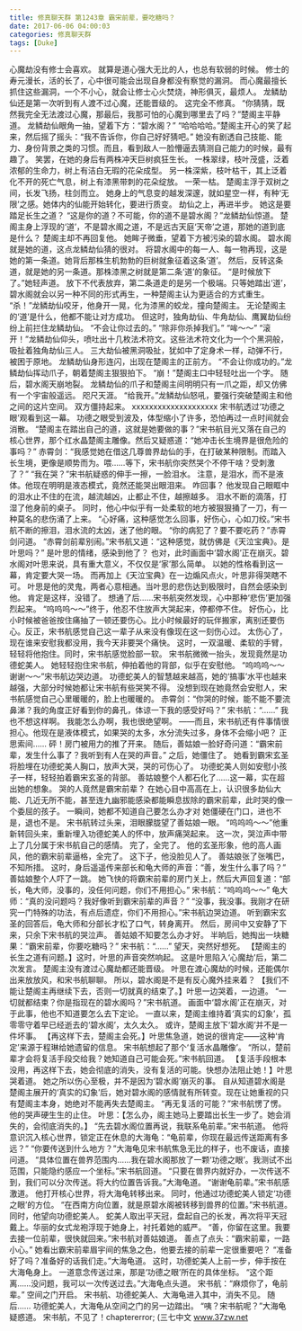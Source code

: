 ```yaml
---
title: 修真聊天群 第1243章 霸宋前辈，要吃糖吗？
date: 2017-06-06 04:00:03
categories: 修真聊天群
tags: [Duke]
---
```


心魔劫没有修士会喜欢。
就算是道心强大无比的人，也总有软弱的时候。
修士的寿元漫长，活的长了，心中很可能会出现自身都没有察觉的漏洞。
而心魔最擅长抓住这些漏洞，一个不小心，就会让修士心火焚烧，神形俱灭，最烦人。
龙鳞劫仙还是第一次听到有人渡不过心魔，还能晋级的。
这完全不修真。
“你猜猜，既然我完全无法渡过心魔，那最后，我那可怕的心魔到哪里去了吗？”楚阁主平静道。
龙鳞劫仙眼角一抽，望着下方：“碧水阁？”
“哈哈哈哈。”楚阁主开心的笑了起来，然后摇了摇头：“我不告诉你，你自己好好猜吧。”
她没有剧透自己技能、能力、身份背景之类的习惯。而且，看到敌人一脸懵逼去猜测自己能力的时候，最有趣了。
笑罢，在她的身后有两株冲天巨树疯狂生长。
一株翠绿，枝叶茂盛，泛着浓郁的生命力，树上有洁白无瑕的花朵成型。
另一株深紫，枝叶枯干，其上泛着化不开的死亡气息，树上有漆黑带刺的花朵绽放。
一荣一枯。
楚阁主浮于双树之间，长发飞扬，柱剑而立。
她身上的气息变的越发深邃，就如星空一样，有种‘无限’之感。她体内的仙能开始转化，要进行质变。
劫仙之上，再进半步。
她这是要踏足长生之道？
“这是你的道？不可能，你的道不是碧水阁？”龙鳞劫仙惊道。
楚阁主身上浮现的‘道’，不是碧水阁之道，不是远古天庭‘天帝’之道，那她的道到底是什么？
楚阁主却不再回复他。
她眸子微垂，望着下方被污染的碧水阁。
碧水阁就是她的道，这点龙鳞劫仙猜的很对。
将碧水阁中的每一人、每一物再现，这是她的第一条道。她背后那株生机勃勃的巨树就象征着这条‘道’。
然后，反转这条道，就是她的另一条道。那株漆黑之树就是第二条‘道’的象征。
“是时候放下了。”她轻声道。
放下不代表放弃，第二条道走的是另一个极端。只等她踏出‘道’，碧水阁就会以另一种不同的形式再生，一种楚阁主认为更适合的方式重生。
“杀！”龙鳞劫仙咬牙，他身开一晃，化为漆黑的蛟龙，撞向楚阁主。
无论楚阁主的‘道’是什么，他都不能让对方成功。
但这时，独角劫仙、牛角劫仙、鹰翼劫仙纷纷上前拦住龙鳞劫仙。
“不会让你过去的。”
“除非你杀掉我们。”
“哞～～”
“滚开！”龙鳞劫仙仰头，喷吐出十几枚法术符文。这些法术符文化为一个个黑洞般，吸扯着独角劫仙三人。
三大劫仙被黑洞吸扯，犹如中了定身术一样，动弹不行，被困于原地。
龙鳞劫仙身形连闪，出现在楚阁主的正前方。
“不会让你成功的。”龙鳞劫仙挥动爪子，朝着楚阁主狠狠拍下。
“崩！”楚阁主口中轻轻吐出一个字。
随后，碧水阁天崩地裂。
龙鳞劫仙的爪子和楚阁主间明明只有一爪之距，却又仿佛有一个宇宙般遥远。
咫尺天涯。
“给我开。”龙鳞劫仙怒吼，要强行突破楚阁主和他之间的这片空间。
双方僵持起来。
xxxxxxxxxxxxxxxxxxxx
宋书航透过‘功德之眼’观看到这一幕。
功德之眼受到波及，体型缩小了许多，恐怕再过一点时间就会消散。
“楚阁主在踏出自己的道，这就是她要做的事？”宋书航目光又落在自己的核心世界，那个红水晶楚阁主雕像。然后又疑惑道：“她冲击长生境界是很危险的事吗？”
赤霄剑：“我感觉她在借这几尊兽界劫仙的手，在打破某种限制。而踏入长生境，更像是顺势而为。喂……等下，宋书航你突然哭个不停干啥？受刺激了？”
“我在哭？”宋书航疑惑的伸手一擦，一脸泪水。
注意，是泪水，而不是液体。他现在明明是液态模式，竟然还能哭出眼泪来。
咋回事？
他发现自己眼眶中的泪水止不住的在流，越流越凶，止都止不住，越擦越多。
泪水不断的滴落，打湿了他身前的桌子。
同时，他心中似乎有一处柔软的地方被狠狠捅了一刀，有一种莫名的悲伤涌了上来。
“心好痛，这种感觉怎么回事，好伤心，心如刀绞。”宋书航不断的擦泪，泪水流的太凶，迷了他的眼。
“你的病犯了？要不要吃药？”赤霄剑问道。
“赤霄剑前辈别闹。”宋书航又道：“这种感觉，就仿佛是《天泣宝典》。是叶思吗？”
是叶思的情绪，感染到他了？
也对，此时画面中‘碧水阁’正在崩灭。碧水阁对叶思来说，具有重大意义，不仅仅是‘家’那么简单。
以她的性格看到这一幕，肯定要大哭一场。
而再加上《天泣宝典》在一边煽风点火，叶思非得哭瞎不可。
叶思是他的灵鬼，两者心意相通。当叶思的悲伤达到极限时，自然会感染到他。
肯定是这样，没错了。
想通了后……宋书航突然发现，心中那种‘悲伤’更加强烈起来。
“呜呜呜～～”终于，他忍不住放声大哭起来，停都停不住。
好伤心，比小时候被爸爸按住痛抽了一顿还要伤心。比小时候最好的玩伴搬家，离别还要伤心。反正，宋书航感觉自己这一辈子从来没有像现在这一刻伤心过。
太伤心了，现在谁来安慰我都没用，我今天非要哭个痛快。
这时，一双温暖、柔软的手臂，轻轻将他抱住。同时，宋书航感觉脸部一软。
宋书航微微一抬头，发现竟然是功德蛇美人。
她轻轻抱住宋书航，伸拍着他的背部，似乎在安慰他。
“呜呜呜～～谢谢～～”宋书航边哭边道。
功德蛇美人的智慧越来越高，她的‘搞事’水平也越来越强，大部分时候她都让宋书航有些哭笑不得。
没想到现在她竟然会安慰人，宋书航感觉自己心里暖暖的，脸上也暖暖的。
赤霄剑：“你哭的时候，能不能不要流鼻涕？我的角度正好看到你的鼻孔，体谅一下我的感受好吗？”
宋书航：“……”
我也不想这样啊。
我能怎么办啊，我也很绝望啊。
——而且，宋书航还有件事情很担心。他现在是液体模式，如果哭的太多，水分流失过多，身体不会缩小吧？
正思索间……
砰！房门被用力的推了开来。
随后，善姑娘一脸好奇问道：“霸宋前辈，发生什么事了？我听到有人在哭的声音。”
之后，她僵住了。
她看到霸宋玄圣将脸埋在功德蛇美人胸口，放声大哭，哭的可伤心了。
功德蛇美人则如安慰小孩子一样，轻轻拍着霸宋玄圣的背部。
善姑娘整个人都石化了……这一幕，实在超出她的想象。
哭的人竟然是霸宋前辈？
在她心目中高高在上，认识很多劫仙大能、几近无所不能，甚至连九幽邪能感染都能瞬息拔除的霸宋前辈，此时哭的像一个委屈的孩子。
一瞬间，她都不知道自己要怎么办才对
她僵硬在门口，进也不是，退也不是。
宋书航转过头来，泪眼朦胧望了善姑娘一眼。
“呜呜呜～～”他重新转回头来，重新埋入功德蛇美人的怀中，放声痛哭起来。
这一次，哭泣声中带上了几分属于宋书航自己的感情。
完了，全完了。
他的玄圣形象，他的高人画风，他的霸宋前辈逼格，全完了。
这下子，他没脸见人了。
善姑娘张了张嘴巴，不知所措。
这时，身后遥遥传来部长和龟大师的声音：“善，发生什么事了吗？”
善姑娘整个人吓了一跳。
她飞快的将霸宋前辈的房门关上，然后大声回复道：“部长，龟大师，没事的，没任何问题，你们不用担心。”
宋书航：“呜呜呜～～”
龟大师：“真的没问题吗？我好像听到霸宋前辈的声音？”
“没事，我没事。我刚才在研究一门特殊的功法，有点后遗症，你们不用担心。”宋书航边哭边道。
听到霸宋玄圣的回答后，龟大师和分部长才松了口气，转身离开。
然后，房间中又安静了下来，只余下宋书航的哭泣声。
善姑娘不知要怎么办才好。
半晌后，她掏出一块糖果：“霸宋前辈，你要吃糖吗？”
宋书航：“……”
望天，突然好想死。
【楚阁主的长生之道有问题。】这时，叶思的声音突然响起。
这是叶思陷入‘心魔劫’后，第二次发言。
楚阁主没有渡过心魔劫都还能晋级。
叶思在渡心魔劫的时候，还能偶尔出来放放风，和宋书航聊聊。
所以，碧水阁是不是有反心魔外挂来着？
【我们不能让楚阁主再继续下去，否则一切就真的结束了。】叶思一边哭着，一边道。
“一切就都结束？你是指现在的碧水阁吗？”宋书航道。
画面中‘碧水阁’正在崩灭，对于此事，他也不知道要怎么去下定论。
一直以来，楚阁主维持着‘真实的幻象’，孤零零守着早已经逝去的‘碧水阁’，太久太久。
或许，楚阁主放下‘碧水阁’并不是一件坏事。
【再这样下去，楚阁主会死。】叶思焦急道，她说的很肯定——这种‘肯定’来源于程琳给她遗留的信息。
宋书航想起了那个‘复活水晶雕像’。
“所以，楚前辈才会将复活手段交给我？她知道自己可能会死。”宋书航回道。
【复活手段根本没用，再这样下去，她会彻底的消失，没有复活的可能。快想办法阻止她！】叶思哭着道。
她之所以伤心至极，并不是因为‘碧水阁’崩灭的事。
自从知道碧水阁是楚阁主展开的‘真实的幻象’后，她对碧水阁的感情就有所转变。现在让她重视的只有楚阁主本身，她绝对不能再失去楚阁主。
“再无复活的可能？”宋书航愣了愣。
他的哭声硬生生的止住。
叶思：【怎么办，阁主她马上要踏出长生一步了。她会消失的，会彻底消失的。】
“先去碧水阁位置再说，我联系龟前辈。”宋书航道。
他将意识沉入核心世界，锁定正在休息的大海龟：“龟前辈，你现在最远传送距离有多远？”
“你要传送到什么地方？”大海龟见宋书航焦急无比的样子，也不废话，直接问道。
“具体位置在兽界范围内……我在碧水阁那放了一颗‘功德之眼’。我测试不出范围，只能隐约感应一个坐标。”宋书航回道。
“只要在兽界内就好办，一次传送不到，我们可以分次传送。将大约位置告诉我。”大海龟道。
“谢谢龟前辈。”宋书航感激道。
他打开核心世界，将大海龟转移出来。
同时，他通过功德蛇美人锁定‘功德之眼’的方位。
“在西南方向位置，就是原碧水阁被转移到兽界的位置。”宋书航道。
同时，他望向功德蛇美人。
蛇美人取出平天冠，盘起自己的长发，再次将平天冠戴上。华丽的女式龙袍浮现于她身上，衬托着她的威严。
“善，你留在这里。我要去接一位前辈，很快就回来。”宋书航对善姑娘道。
善点了点头：“霸宋前辈，一路小心。”
她看出霸宋前辈眉宇间的焦急之色，他要去接的前辈一定很重要吧？
“准备好了吗？准备好的话我们走。”大海龟道。
这时，功德蛇美人上前一步，伸手按在大海龟身上。
一道意念传送过来，那是‘功德之眼’所在的具体坐标。
“这个距离……没问题，我可以一次传送过去。”大海龟点头道。
宋书航：“麻烦你了，龟前辈。”
空间之门开启。
宋书航、功德蛇美人、大海龟进入其中，消失不见。
随后……
功德蛇美人，大海龟从空间之门的另一边踏出。
“咦？宋书航呢？”大海龟疑惑道。
宋书航，不见了！chaptererror;
(三七中文 www.37zw.net